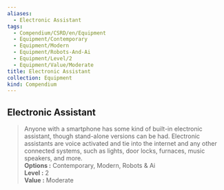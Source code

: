 ```yaml
---
aliases:
  - Electronic Assistant
tags:
  - Compendium/CSRD/en/Equipment
  - Equipment/Contemporary
  - Equipment/Modern
  - Equipment/Robots-And-Ai
  - Equipment/Level/2
  - Equipment/Value/Moderate
title: Electronic Assistant
collection: Equipment
kind: Compendium
---
```

## Electronic Assistant  
  
>Anyone with a smartphone has some kind of built-in electronic assistant, though stand-alone versions can be had. Electronic assistants are voice activated and tie into the internet and any other connected systems, such as lights, door locks, furnaces, music speakers, and more.  
> **Options :** Contemporary, Modern, Robots & Ai  
> **Level :** 2  
> **Value :** Moderate